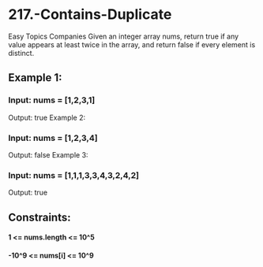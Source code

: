 # 217.-Contains-Duplicate
Easy
Topics
Companies
Given an integer array nums, return true if any value appears at least twice in the array, and return false if every element is distinct.

 

## Example 1:

### Input: nums = [1,2,3,1]
Output: true
Example 2:

### Input: nums = [1,2,3,4]
Output: false
Example 3:

### Input: nums = [1,1,1,3,3,4,3,2,4,2]
Output: true
 

## Constraints:

####  1 <= nums.length <= 10^5
####  -10^9 <= nums[i] <= 10^9
